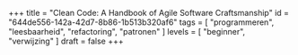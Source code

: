 +++
title = "Clean Code: A Handbook of Agile Software Craftsmanship"
id = "644de556-142a-42d7-8b86-1b513b320af6"
tags = [ "programmeren", "leesbaarheid", "refactoring", "patronen" ]
levels = [ "beginner", "verwijzing" ]
draft = false
+++
